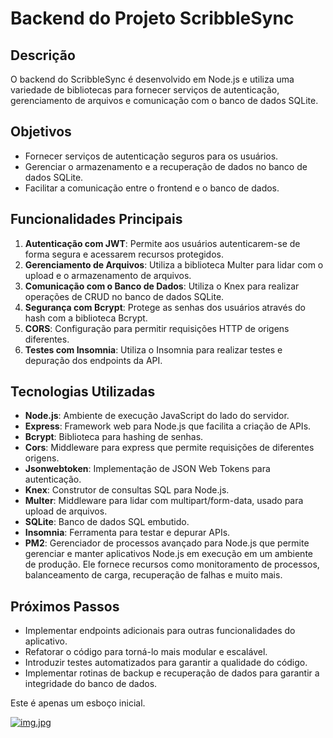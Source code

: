 # Backend do Projeto ScribbleSync

## Descrição
O backend do ScribbleSync é desenvolvido em Node.js e utiliza uma variedade de bibliotecas para fornecer serviços de autenticação, gerenciamento de arquivos e comunicação com o banco de dados SQLite.

## Objetivos
- Fornecer serviços de autenticação seguros para os usuários.
- Gerenciar o armazenamento e a recuperação de dados no banco de dados SQLite.
- Facilitar a comunicação entre o frontend e o banco de dados.

## Funcionalidades Principais
1. **Autenticação com JWT**: Permite aos usuários autenticarem-se de forma segura e acessarem recursos protegidos.
2. **Gerenciamento de Arquivos**: Utiliza a biblioteca Multer para lidar com o upload e o armazenamento de arquivos.
3. **Comunicação com o Banco de Dados**: Utiliza o Knex para realizar operações de CRUD no banco de dados SQLite.
4. **Segurança com Bcrypt**: Protege as senhas dos usuários através do hash com a biblioteca Bcrypt.
5. **CORS**: Configuração para permitir requisições HTTP de origens diferentes.
6. **Testes com Insomnia**: Utiliza o Insomnia para realizar testes e depuração dos endpoints da API.

## Tecnologias Utilizadas
- **Node.js**: Ambiente de execução JavaScript do lado do servidor.
- **Express**: Framework web para Node.js que facilita a criação de APIs.
- **Bcrypt**: Biblioteca para hashing de senhas.
- **Cors**: Middleware para express que permite requisições de diferentes origens.
- **Jsonwebtoken**: Implementação de JSON Web Tokens para autenticação.
- **Knex**: Construtor de consultas SQL para Node.js.
- **Multer**: Middleware para lidar com multipart/form-data, usado para upload de arquivos.
- **SQLite**: Banco de dados SQL embutido.
- **Insomnia**: Ferramenta para testar e depurar APIs.
- **PM2**: Gerenciador de processos avançado para Node.js que permite gerenciar e manter aplicativos Node.js em execução em um ambiente de produção. Ele fornece recursos como monitoramento de processos, balanceamento de carga, recuperação de falhas e muito mais.

## Próximos Passos
- Implementar endpoints adicionais para outras funcionalidades do aplicativo.
- Refatorar o código para torná-lo mais modular e escalável.
- Introduzir testes automatizados para garantir a qualidade do código.
- Implementar rotinas de backup e recuperação de dados para garantir a integridade do banco de dados.

Este é apenas um esboço inicial.

[![img.jpg](https://i.postimg.cc/t4ZHWM4c/img.jpg)](https://postimg.cc/Bj0yGND5)
